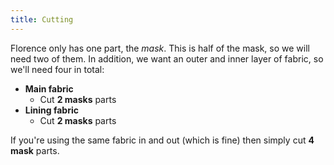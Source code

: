 ```yaml
---
title: Cutting
---
```


Florence only has one part, the *mask*. This is half of the mask, so we will need two of them.
In addition, we want an outer and inner layer of fabric, so we'll need four in total:

-   **Main fabric**
    -   Cut **2 masks** parts
-   **Lining fabric**
    -   Cut **2 masks** parts

If you're using the same fabric in and out (which is fine) then simply cut **4 mask** parts.
